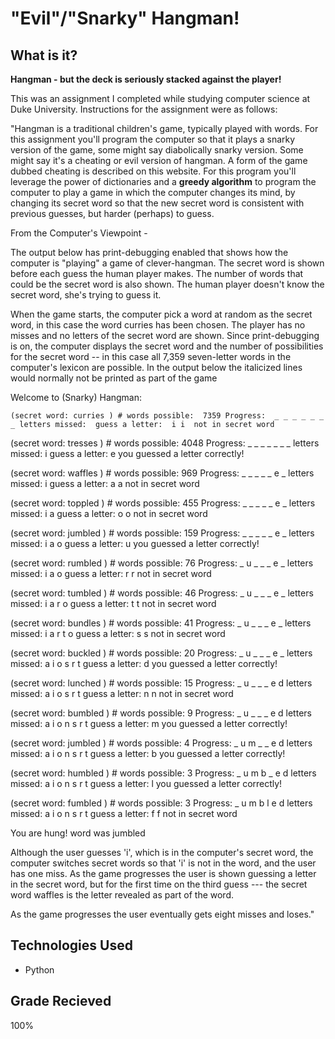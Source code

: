 # "Evil"/"Snarky" Hangman!

## What is it?

**Hangman - but the deck is seriously stacked against the player!** 

This was an assignment I completed while studying computer science at Duke University. Instructions for the assignment were as follows:

"Hangman is a traditional children's game, typically played with words. For this assignment you'll program the computer so that it plays a snarky version of the game, some might say diabolically snarky version. Some might say it's a cheating or evil version of hangman. A form of the game dubbed cheating is described on this website. For this program you'll leverage the power of dictionaries and a **greedy algorithm** to program the computer to play a game in which the computer changes its mind, by changing its secret word so that the new secret word is consistent with previous guesses, but harder (perhaps) to guess.

From the Computer's Viewpoint -

The output below has print-debugging enabled that shows how the computer is "playing" a game of clever-hangman. The secret word is shown before each guess the human player makes. The number of words that could be the secret word is also shown. The human player doesn't know the secret word, she's trying to guess it.

When the game starts, the computer pick a word at random as the secret word, in this case the word curries has been chosen. The player has no misses and no letters of the secret word are shown. Since print-debugging is on, the computer displays the secret word and the number of possibilities for the secret word -- in this case all 7,359 seven-letter words in the computer's lexicon are possible. In the output below the italicized lines would normally not be printed as part of the game

Welcome to (Snarky) Hangman:

`(secret word: curries ) # words possible:  7359
Progress:  _ _ _ _ _ _ _
letters missed: 
guess a letter:  i
i  not in secret word`


(secret word: tresses ) # words possible:  4048
Progress:  _ _ _ _ _ _ _
letters missed:  i
guess a letter:  e
you guessed a letter correctly!

(secret word: waffles ) # words possible:  969
Progress:  _ _ _ _ _ e _
letters missed:  i
guess a letter:  a
a  not in secret word

(secret word: toppled ) # words possible:  455
Progress:  _ _ _ _ _ e _
letters missed:  i a
guess a letter:  o
o  not in secret word

(secret word: jumbled ) # words possible:  159
Progress:  _ _ _ _ _ e _
letters missed:  i a o
guess a letter:  u
you guessed a letter correctly!

(secret word: rumbled ) # words possible:  76
Progress:  _ u _ _ _ e _
letters missed:  i a o
guess a letter:  r
r  not in secret word

(secret word: tumbled ) # words possible:  46
Progress:  _ u _ _ _ e _
letters missed:  i a r o
guess a letter:  t
t  not in secret word

(secret word: bundles ) # words possible:  41
Progress:  _ u _ _ _ e _
letters missed:  i a r t o
guess a letter:  s
s  not in secret word

(secret word: buckled ) # words possible:  20
Progress:  _ u _ _ _ e _
letters missed:  a i o s r t
guess a letter:  d
you guessed a letter correctly!

(secret word: lunched ) # words possible:  15
Progress:  _ u _ _ _ e d
letters missed:  a i o s r t
guess a letter:  n
n  not in secret word

(secret word: bumbled ) # words possible:  9
Progress:  _ u _ _ _ e d
letters missed:  a i o n s r t
guess a letter:  m
you guessed a letter correctly!

(secret word: jumbled ) # words possible:  4
Progress:  _ u m _ _ e d
letters missed:  a i o n s r t
guess a letter:  b
you guessed a letter correctly!

(secret word: humbled ) # words possible:  3
Progress:  _ u m b _ e d
letters missed:  a i o n s r t
guess a letter:  l
you guessed a letter correctly!

(secret word: fumbled ) # words possible:  3
Progress:  _ u m b l e d
letters missed:  a i o n s r t
guess a letter:  f
f  not in secret word

You are hung! word was  jumbled

Although the user guesses 'i', which is in the computer's secret word, the computer switches secret words so that 'i' is not in the word, and the user has one miss.
As the game progresses the user is shown guessing a letter in the secret word, but for the first time on the third guess --- the secret word waffles is the letter revealed as part of the word.

As the game progresses the user eventually gets eight misses and loses." 

## Technologies Used
* Python

## Grade Recieved
100%